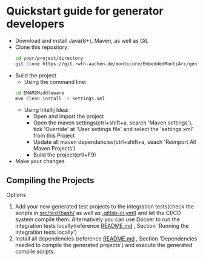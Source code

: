 # Quickstart guide for generator developers
- Download and install Java(8+), Maven, as well as Git.
- Clone this repository:  
  ```bash
  cd your/project/directory
  git clone https://git.rwth-aachen.de/monticore/EmbeddedMontiArc/generators/EMAM2Middleware.git
  ```
- Build the project
    - Using the command line:  
    ```bash
    cd EMAM2Middleware
    mvn clean install -s settings.xml
    ```
    - Using Intellij Idea:
        - Open and import the project
        - Open the maven settings(ctrl+shift+a, search 'Maven settings'), tick 'Override' at 'User settings file' and select the 'settings.xml' from this Project
        - Update all maven dependencies(ctrl+shift+a, seach 'Reimport All Maven Projects')
        - Build the project(crtl+F9)
- Make your changes

## Compiling the Projects
Options
1. Add your new generated test projects to the integration tests(check the scripts in [src/test/bash/](src/test/bash/) as well as [.gitlab-ci.yml](.gitlab-ci.yml)) and let the CI/CD system compile them. Alternatively you can use Docker to run the integration tests locally(reference [README.md](README.md) , Section 'Running the Integration tests locally')
2. Install all dependencies (reference [README.md](README.md) , Section 'Dependencies needed to compile the generated projects') and execute the generated compile scripts.